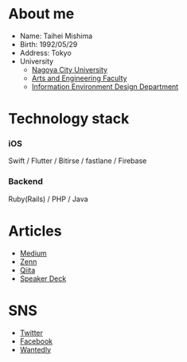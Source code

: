 # About me
- Name: Taihei Mishima
- Birth: 1992/05/29
- Address: Tokyo
- University
  - [Nagoya City University](https://www.nagoya-cu.ac.jp/)
  - [Arts and Engineering Faculty](https://www.nagoya-cu.ac.jp/sda/index.html)
  - [Information Environment Design Department](https://www.nagoya-cu.ac.jp/sda/undergraduate/informatics/index.html)

# Technology stack
### iOS
Swift / Flutter / Bitirse / fastlane / Firebase

### Backend
Ruby(Rails) / PHP / Java

# Articles
- [Medium](https://medium.com/@tihimsm)
- [Zenn](https://zenn.dev/tihimsm)
- [Qiita](https://qiita.com/tihimsm)
- [Speaker Deck](https://speakerdeck.com/tihimsm)

# SNS
- [Twitter](https://twitter.com/tihimsm)
- [Facebook](https://www.facebook.com/taihei.mishima)
- [Wantedly](https://www.wantedly.com/users/824994)
